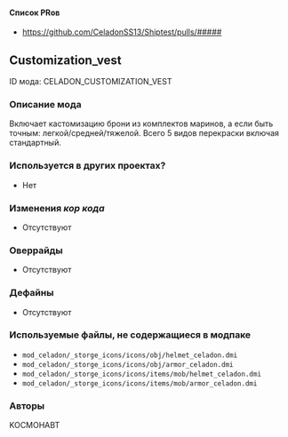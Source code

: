 
#### Список PRов

- https://github.com/CeladonSS13/Shiptest/pulls/#####
<!--
  Ссылки на PRы, связанные с модом:
  - Создание
  - Большие изменения
-->

<!-- Название мода. Не важно на русском или на английском. -->
## Customization_vest

ID мода: CELADON_CUSTOMIZATION_VEST

### Описание мода

Включает кастомизацию брони из комплектов маринов, а если быть точным: легкой/средней/тяжелой. Всего 5 видов перекраски включая стандартный.

### Используется в других проектах?

- Нет

### Изменения *кор кода*

- Отсутствуют

### Оверрайды

- Отсутствуют

### Дефайны

- Отсутствуют

### Используемые файлы, не содержащиеся в модпаке

- `mod_celadon/_storge_icons/icons/obj/helmet_celadon.dmi`
- `mod_celadon/_storge_icons/icons/obj/armor_celadon.dmi`
- `mod_celadon/_storge_icons/icons/items/mob/helmet_celadon.dmi`
- `mod_celadon/_storge_icons/icons/items/mob/armor_celadon.dmi`

### Авторы

KOCMOHABT
